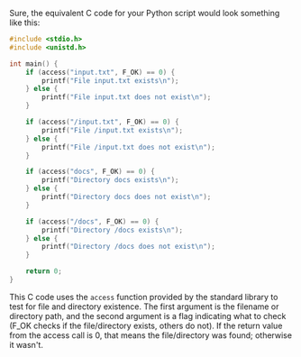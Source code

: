 Sure, the equivalent C code for your Python script would look something like this:

```c
#include <stdio.h>
#include <unistd.h>

int main() {
    if (access("input.txt", F_OK) == 0) {
        printf("File input.txt exists\n");
    } else {
        printf("File input.txt does not exist\n");
    }

    if (access("/input.txt", F_OK) == 0) {
        printf("File /input.txt exists\n");
    } else {
        printf("File /input.txt does not exist\n");
    }

    if (access("docs", F_OK) == 0) {
        printf("Directory docs exists\n");
    } else {
        printf("Directory docs does not exist\n");
    }

    if (access("/docs", F_OK) == 0) {
        printf("Directory /docs exists\n");
    } else {
        printf("Directory /docs does not exist\n");
    }

    return 0;
}
```
This C code uses the `access` function provided by the standard library to test for file and directory existence. The first argument is the filename or directory path, and the second argument is a flag indicating what to check (F_OK checks if the file/directory exists, others do not). If the return value from the access call is 0, that means the file/directory was found; otherwise it wasn't.
